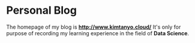 # Personal Blog
The homepage of my blog is **http://www.kimtanyo.cloud/**
It's only for purpose of recording my learning experience in the field of **Data Science**.
